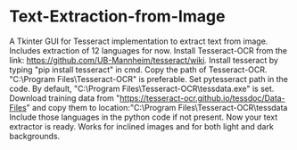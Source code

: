 # Text-Extraction-from-Image
A Tkinter GUI for Tesseract implementation to extract text from image. Includes extraction of 12 languages for now.
Install Tesseract-OCR from the link: https://github.com/UB-Mannheim/tesseract/wiki.
Install tesseract by typing "pip install tesseract" in cmd.
Copy the path of Tesseract-OCR. "C:\Program Files\Tesseract-OCR" is preferable.
Set pytesseract path in the code. By default, "C:\Program Files\Tesseract-OCR\tessdata.exe" is set.
Download training data from "https://tesseract-ocr.github.io/tessdoc/Data-Files" and copy them to location:"C:\Program Files\Tesseract-OCR\tessdata
Include those languages in the python code if not present. 
Now your text extractor is ready. 
Works for inclined images and for both light and dark backgrounds. 
